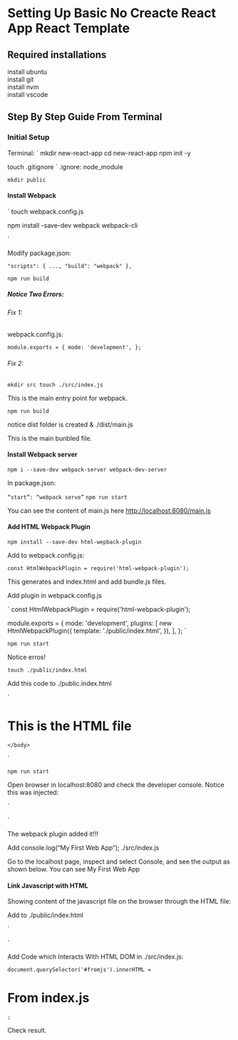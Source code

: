 # Setting Up Basic No Creacte React App React Template


## Required installations

install ubuntu   
install git   
install nvm   
install vscode   

## Step By Step Guide From Terminal

### Initial Setup

Terminal:
`
mkdir new-react-app
cd new-react-app
npm init -y

touch .gitignore
`
.ignore: node_module

`
mkdir public
`

#### Install Webpack

`
touch webpack.config.js

npm install -save-dev webpack webpack-cli

`

Modify package.json:

`
  "scripts": {
    ...,
    "build": "webpack"
  },
`
  
`
npm run build
`

##### Notice Two Errors:

###### Fix 1:

webpack.config.js:

`
module.exports = {
  mode: 'development',
};
`

###### Fix 2: 

`
mkdir src
touch ./src/index.js
`

This is the main entry point for webpack.

`
npm run build
`

notice dist folder is created &
./dist/main.js

This is the main bunbled file.

#### Install Webpack server

`
npm i --save-dev webpack-server webpack-dev-server
`

In package.json:

`
“start”: “webpack serve”
`
`
npm run start
`

You can see the content of main.js here [http://localhost:8080/main.js](http://localhost:8080/main.js)

#### Add HTML Webpack Plugin

`
npm install --save-dev html-wepback-plugin
`

Add to webpack.config.js:

`
const HtmlWebpackPlugin = require('html-webpack-plugin');
`

This generates and index.html and add bundle.js files.

Add plugin in webpack.config.js

`
const HtmlWebpackPlugin = require('html-webpack-plugin');


module.exports = {
    mode: 'development',
    plugins: [
      new HtmlWebpackPlugin({
        template:
          './public/index.html',
      }),
    ],
  };
`

`
npm run start
`

Notice erros!

`
touch ./public/index.html
`

Add this code to ./public.index.html

`
<!DOCTYPE html>
<html>
    <head>
        <h1>
            This is the HTML file
        </h1>
    </head>
    <body>

    </body>
</html>
`

`npm run start`

Open browser in localhost:8080 and check the developer console. Notice this was injected:

`
<script defer src="main.js"></script></head>

`

The webpack plugin added it!!!

Add console.log(“My First Web App”); ./src/index.js


Go to the localhost page, inspect and select Console, and see the output as shown below.
You can see My First Web App

#### Link Javascript with HTML

Showing content of the javascript file on the browser through the HTML file:

Add to ./public/index.html

`
<div id="fromjs"></div>
`

Add Code which Interacts With HTML DOM in ./src/index.js:

`
document.querySelector('#fromjs').innerHTML = `<h1>From index.js</h1>`;
`

Check result.




